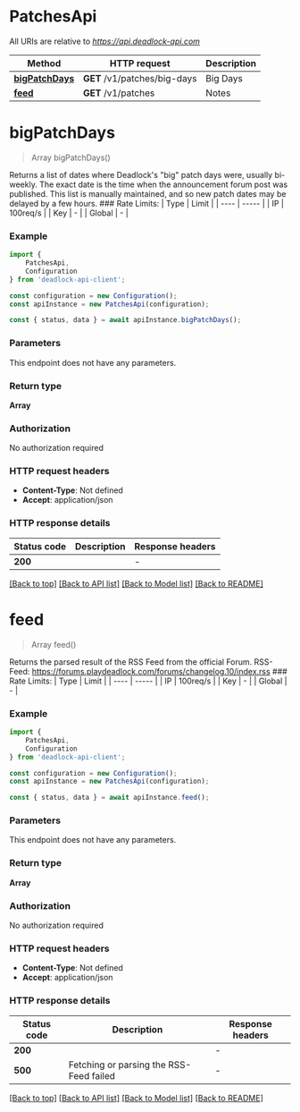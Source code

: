 # PatchesApi

All URIs are relative to *https://api.deadlock-api.com*

|Method | HTTP request | Description|
|------------- | ------------- | -------------|
|[**bigPatchDays**](#bigpatchdays) | **GET** /v1/patches/big-days | Big Days|
|[**feed**](#feed) | **GET** /v1/patches | Notes|

# **bigPatchDays**
> Array<string> bigPatchDays()

 Returns a list of dates where Deadlock\'s \"big\" patch days were, usually bi-weekly. The exact date is the time when the announcement forum post was published.  This list is manually maintained, and so new patch dates may be delayed by a few hours.  ### Rate Limits: | Type | Limit | | ---- | ----- | | IP | 100req/s | | Key | - | | Global | - |     

### Example

```typescript
import {
    PatchesApi,
    Configuration
} from 'deadlock-api-client';

const configuration = new Configuration();
const apiInstance = new PatchesApi(configuration);

const { status, data } = await apiInstance.bigPatchDays();
```

### Parameters
This endpoint does not have any parameters.


### Return type

**Array<string>**

### Authorization

No authorization required

### HTTP request headers

 - **Content-Type**: Not defined
 - **Accept**: application/json


### HTTP response details
| Status code | Description | Response headers |
|-------------|-------------|------------------|
|**200** |  |  -  |

[[Back to top]](#) [[Back to API list]](../README.md#documentation-for-api-endpoints) [[Back to Model list]](../README.md#documentation-for-models) [[Back to README]](../README.md)

# **feed**
> Array<Patch> feed()

 Returns the parsed result of the RSS Feed from the official Forum.  RSS-Feed: https://forums.playdeadlock.com/forums/changelog.10/index.rss  ### Rate Limits: | Type | Limit | | ---- | ----- | | IP | 100req/s | | Key | - | | Global | - |     

### Example

```typescript
import {
    PatchesApi,
    Configuration
} from 'deadlock-api-client';

const configuration = new Configuration();
const apiInstance = new PatchesApi(configuration);

const { status, data } = await apiInstance.feed();
```

### Parameters
This endpoint does not have any parameters.


### Return type

**Array<Patch>**

### Authorization

No authorization required

### HTTP request headers

 - **Content-Type**: Not defined
 - **Accept**: application/json


### HTTP response details
| Status code | Description | Response headers |
|-------------|-------------|------------------|
|**200** |  |  -  |
|**500** | Fetching or parsing the RSS-Feed failed |  -  |

[[Back to top]](#) [[Back to API list]](../README.md#documentation-for-api-endpoints) [[Back to Model list]](../README.md#documentation-for-models) [[Back to README]](../README.md)

